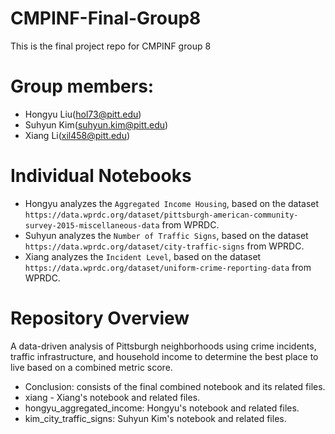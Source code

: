 # CMPINF-Final-Group8
This is the final project repo for CMPINF group 8

# Group members:
- Hongyu Liu(hol73@pitt.edu)
- Suhyun Kim(suhyun.kim@pitt.edu)
- Xiang Li(xil458@pitt.edu)

# Individual Notebooks
- Hongyu analyzes the `Aggregated Income Housing`, based on the dataset `https://data.wprdc.org/dataset/pittsburgh-american-community-survey-2015-miscellaneous-data` from WPRDC.
- Suhyun analyzes the `Number of Traffic Signs`, based on the dataset `https://data.wprdc.org/dataset/city-traffic-signs` from WPRDC.
- Xiang analyzes the `Incident Level`, based on the dataset `https://data.wprdc.org/dataset/uniform-crime-reporting-data` from WPRDC.

# Repository Overview
A data-driven analysis of Pittsburgh neighborhoods using crime incidents, traffic infrastructure, and household income to determine the best place to live based on a combined metric score.

- Conclusion: consists of the final combined notebook and its related files.
- xiang - Xiang's notebook and related files.
- hongyu_aggregated_income: Hongyu's notebook and related files.
- kim_city_traffic_signs: Suhyun Kim's notebook and related files.